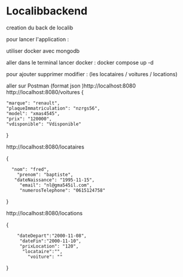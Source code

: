 # Localibbackend
creation du back de localib


pour lancer l'application :

utiliser docker avec mongodb

aller dans le terminal lancer docker : docker compose up -d 

pour ajouter supprimer modifier : (les locataires / voitures / locations)

aller sur Postman (format json )http://localhost:8080
http://localhost:8080/voitures 
{
    
    "marque": "renault",
    "plaqueImmatriculation": "nzrgs56",
    "model": "xmas4545",
    "prix": "120000",
    "vdisponible": "Vdisponible"
    
}
        
http://localhost:8080/locataires
                  
 {
      
      "nom": "fred",
        "prenom": "baptiste",
       "dateNaissance": "1995-11-15",
         "email": "nl@gma545il.com",
         "numerosTelephone": "0615124758"
         
 }
    
http://localhost:8080/locations



{


        "dateDepart":"2000-11-08",
         "dateFin":"2000-11-10",
         "prixLocation": "120",
          "locataire":"",
            "voiture": ""
          

}
